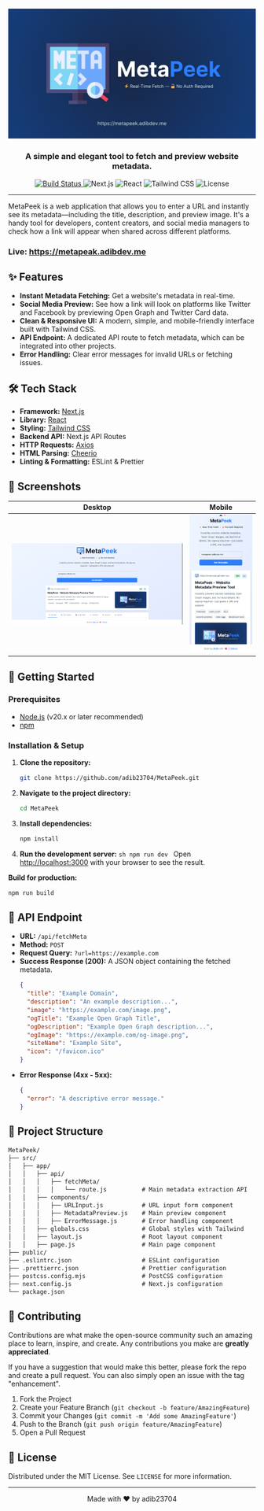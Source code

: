 <p align="center">
  <img src="https://raw.githubusercontent.com/Adib23704/MetaPeek/refs/heads/master/public/images/cover-image.jpg" alt="MetaPeek Logo">
</p>

<h3 align="center">A simple and elegant tool to fetch and preview website metadata.</h3>

<p align="center">
  <a href="https://github.com/adib23704/MetaPeek/actions/workflows/build.yml">
    <img src="https://github.com/adib23704/MetaPeek/actions/workflows/build.yml/badge.svg" alt="Build Status">
  </a>
  <img src="https://img.shields.io/badge/Next.js-15.x-black?logo=next.js" alt="Next.js">
  <img src="https://img.shields.io/badge/React-19.x-blue?logo=react" alt="React">
  <img src="https://img.shields.io/badge/Tailwind_CSS-4.x-38B2AC?logo=tailwind-css" alt="Tailwind CSS">
  <img src="https://img.shields.io/github/license/Adib23704/MetaPeek" alt="License">
</p>

---

MetaPeek is a web application that allows you to enter a URL and instantly see its metadata—including the title, description, and preview image. It's a handy tool for developers, content creators, and social media managers to check how a link will appear when shared across different platforms.

### Live: https://metapeak.adibdev.me

## ✨ Features

- **Instant Metadata Fetching:** Get a website's metadata in real-time.
- **Social Media Preview:** See how a link will look on platforms like Twitter and Facebook by previewing Open Graph and Twitter Card data.
- **Clean & Responsive UI:** A modern, simple, and mobile-friendly interface built with Tailwind CSS.
- **API Endpoint:** A dedicated API route to fetch metadata, which can be integrated into other projects.
- **Error Handling:** Clear error messages for invalid URLs or fetching issues.

## 🛠️ Tech Stack

- **Framework:** [Next.js](https://nextjs.org/)
- **Library:** [React](https://reactjs.org/)
- **Styling:** [Tailwind CSS](https://tailwindcss.com/)
- **Backend API:** Next.js API Routes
- **HTTP Requests:** [Axios](https://axios-http.com/)
- **HTML Parsing:** [Cheerio](https://cheerio.js.org/)
- **Linting & Formatting:** ESLint & Prettier

## 📸 Screenshots

| Desktop                                                | Mobile                                               |
| ------------------------------------------------------ | ---------------------------------------------------- |
| ![Desktop Screenshot](./public/screenshot/desktop.png) | ![Mobile Screenshot](./public/screenshot/mobile.png) |

## 🚀 Getting Started

### Prerequisites

- [Node.js](https://nodejs.org/en/) (v20.x or later recommended)
- [npm](https://www.npmjs.com/)

### Installation & Setup

1.  **Clone the repository:**

    ```sh
    git clone https://github.com/adib23704/MetaPeek.git
    ```

2.  **Navigate to the project directory:**

    ```sh
    cd MetaPeek
    ```

3.  **Install dependencies:**

    ```sh
    npm install
    ```

4.  **Run the development server:**
    `sh
    npm run dev
    `
    Open [http://localhost:3000](http://localhost:3000) with your browser to see the result.

**Build for production:**

```sh
npm run build
```

## 🔌 API Endpoint

- **URL:** `/api/fetchMeta`
- **Method:** `POST`
- **Request Query:** `?url=https://example.com`
- **Success Response (200):**
  A JSON object containing the fetched metadata.
  ```json
  {
  	"title": "Example Domain",
  	"description": "An example description...",
  	"image": "https://example.com/image.png",
  	"ogTitle": "Example Open Graph Title",
  	"ogDescription": "Example Open Graph description...",
  	"ogImage": "https://example.com/og-image.png",
  	"siteName": "Example Site",
  	"icon": "/favicon.ico"
  }
  ```
- **Error Response (4xx - 5xx):**
  ```json
  {
  	"error": "A descriptive error message."
  }
  ```

## 📂 Project Structure

```
MetaPeek/
├── src/
│   ├── app/
│   │   ├── api/
│   │   │   ├── fetchMeta/
│   │   │   │   └── route.js          # Main metadata extraction API
│   │   ├── components/
│   │   │   ├── URLInput.js           # URL input form component
│   │   │   ├── MetadataPreview.js    # Main preview component
│   │   │   ├── ErrorMessage.js       # Error handling component
│   │   ├── globals.css               # Global styles with Tailwind
│   │   ├── layout.js                 # Root layout component
│   │   ├── page.js                   # Main page component
├── public/
├── .eslintrc.json                    # ESLint configuration
├── .prettierrc.json                  # Prettier configuration
├── postcss.config.mjs                # PostCSS configuration
├── next.config.js                    # Next.js configuration
└── package.json
```

## 🤝 Contributing

Contributions are what make the open-source community such an amazing place to learn, inspire, and create. Any contributions you make are **greatly appreciated**.

If you have a suggestion that would make this better, please fork the repo and create a pull request. You can also simply open an issue with the tag "enhancement".

1.  Fork the Project
2.  Create your Feature Branch (`git checkout -b feature/AmazingFeature`)
3.  Commit your Changes (`git commit -m 'Add some AmazingFeature'`)
4.  Push to the Branch (`git push origin feature/AmazingFeature`)
5.  Open a Pull Request

## 📄 License

Distributed under the MIT License. See `LICENSE` for more information.

---

<p align="center">
  Made with ❤️ by adib23704
</p>
